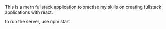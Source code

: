 This is a mern fullstack application to practise my skills on creating fullstack applications with react. 

to run the server, use npm start


